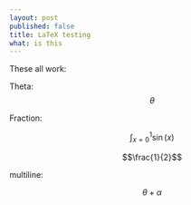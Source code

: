 ```yaml
---
layout: post
published: false
title: LaTeX testing
what: is this
---
```


These all work:

Theta: $$\theta$$

Fraction: <script type="math/tex">\frac{t}{\sqrt{2}}</script>

$$\int_{x=0}^1 \sin(x)$$

$$\frac{1}{2}$$

multiline:

$$\theta
+\alpha$$
